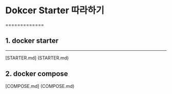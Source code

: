 # Dokcer Starter 따라하기
=============

## 1. docker starter 
-------------
[STARTER.md]
(STARTER.md)

## 2. docker compose
[COMPOSE.md]
(COMPOSE.md)
